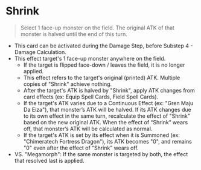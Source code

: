 # Shrink

> Select 1 face-up monster on the field. The original ATK of that monster is halved until the end of this turn.

*   This card can be activated during the Damage Step, before Substep 4 - Damage Calculation.
*   This effect target's 1 face-up monster anywhere on the field.
    *   If the target is flipped face-down / leaves the field, it is no longer applied.
    *   This effect refers to the target's original (printed) ATK. Multiple copies of "Shrink" achieve nothing.
    *   After the target's ATK is halved by "Shrink", apply ATK changes from card effects (ex: Equip Spell Cards, Field Spell Cards).
    *   If the target's ATK varies due to a Continuous Effect (ex: "Gren Maju Da Eiza"), that monster’s ATK will be halved. If its ATK changes due to its own effect in the same turn, recalculate the effect of "Shrink" based on the new original ATK. When the effect of “Shrink” wears off, that monster’s ATK will be calculated as normal.
    *   If the target's ATK is set by its effect when it is Summoned (ex: "Chimeratech Fortress Dragon"), its ATK becomes "0", and remains "0" even after the effect of “Shrink” wears off.
*   VS. "Megamorph": If the same monster is targeted by both, the effect that resolved last is applied.

